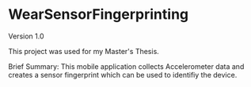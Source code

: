 # WearSensorFingerprinting
Version 1.0

This project was used for my Master's Thesis. 

Brief Summary: 
This mobile application collects Accelerometer data and creates a sensor fingerprint
which can be used to identifiy the device. 
